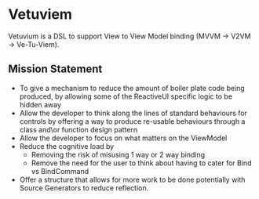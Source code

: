 # Vetuviem
Vetuvium is a DSL to support View to View Model binding (MVVM -> V2VM -> Ve-Tu-Viem).

## Mission Statement
* To give a mechanism to reduce the amount of boiler plate code being produced, by allowing some of the ReactiveUI specific logic to be hidden away
* Allow the developer to think along the lines of standard behaviours for controls by offering a way to produce re-usable behaviours through a class and\or function design pattern
* Allow the developer to focus on what matters on the ViewModel
* Reduce the cognitive load by
  * Removing the risk of misusing 1 way or 2 way binding
  * Remove the need for the user to think about having to cater for Bind vs BindCommand
* Offer a structure that allows for more work to be done potentially with Source Generators to reduce reflection.
